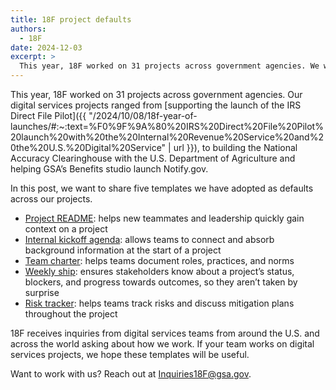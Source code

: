 ```yaml
---
title: 18F project defaults
authors:
  - 18F
date: 2024-12-03
excerpt: >
  This year, 18F worked on 31 projects across government agencies. We want to share five templates we have adopted as defaults across our projects.
---
```


This year, 18F worked on 31 projects across government agencies. Our digital services projects ranged from [supporting the launch of the IRS Direct File Pilot]({{ "/2024/10/08/18f-year-of-launches/#:~:text=%F0%9F%9A%80%20IRS%20Direct%20File%20Pilot%20launch%20with%20the%20Internal%20Revenue%20Service%20and%20the%20U.S.%20Digital%20Service" | url }}), to building the National Accuracy Clearinghouse with the U.S. Department of Agriculture and helping GSA’s Benefits studio launch Notify.gov.

In this post, we want to share five templates we have adopted as defaults across our projects.

* [Project README](https://handbook.tts.gsa.gov/assets/downloads/TEMPLATE_Project_README.docx):  helps new teammates and leadership quickly gain context on a project
* [Internal kickoff agenda](https://handbook.tts.gsa.gov/assets/downloads/TEMPLATE_Internal_kickoff_agenda.docx):  allows teams to connect and absorb background information at the start of a project
* [Team charter](https://handbook.tts.gsa.gov/assets/downloads/TEMPLATE_Team_charter.docx):  helps teams document roles, practices, and norms
* [Weekly ship](https://handbook.tts.gsa.gov/assets/downloads/TEMPLATE_Weekly_ship_template.docx):  ensures stakeholders know about a project’s status, blockers, and progress towards outcomes, so they aren’t taken by surprise
* [Risk tracker](https://handbook.tts.gsa.gov/assets/downloads/TEMPLATE_Risk_tracker.xlsx):  helps teams track risks and discuss mitigation plans throughout the project

18F receives inquiries from digital services teams from around the U.S. and across the world asking about how we work. If your team works on digital services projects, we hope these templates will be useful.

Want to work with us? Reach out at [Inquiries18F@gsa.gov](mailto:Inquiries18F@gsa.gov).
